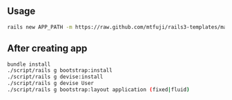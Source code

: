 ## Usage

```bash
rails new APP_PATH -m https://raw.github.com/mtfuji/rails3-templates/master/app_template.rb
```

## After creating app

```bash
bundle install
./script/rails g bootstrap:install
./script/rails g devise:install
./script/rails g devise User
./script/rails g bootstrap:layout application (fixed|fluid)
```
